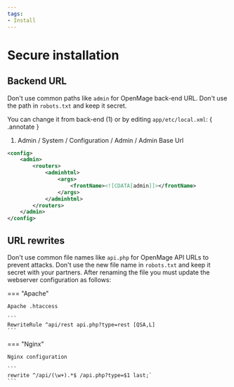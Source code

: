 ```yaml
---
tags:
- Install
---
```


# Secure installation

## Backend URL

Don't use common paths like `admin` for OpenMage back-end URL. Don't use the path in `robots.txt` and keep it secret.

You can change it from back-end (1) or by editing `app/etc/local.xml`:
{ .annotate }

1.  Admin / System / Configuration / Admin / Admin Base Url

```xml
<config>
    <admin>
        <routers>
            <adminhtml>
                <args>
                    <frontName><![CDATA[admin]]></frontName>
                </args>
            </adminhtml>
        </routers>
    </admin>
</config>
```

## URL rewrites

Don't use common file names like `api.php` for OpenMage API URLs to prevent attacks. Don't use the new file name in `robots.txt` and keep it secret with your partners. After renaming the file you must update the webserver configuration as follows:

=== "Apache"

    Apache .htaccess

    ```
    RewriteRule ^api/rest api.php?type=rest [QSA,L]
    ```

=== "Nginx"

    Nginx configuration

    ```
    rewrite ^/api/(\w+).*$ /api.php?type=$1 last;`
    ```

